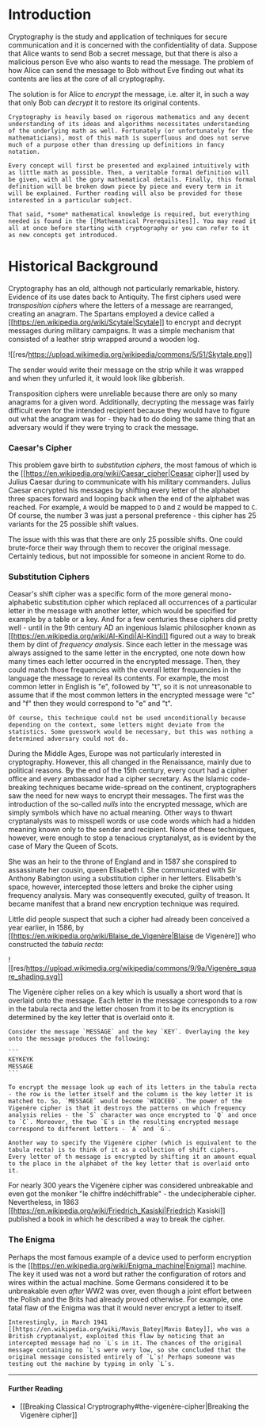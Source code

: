 # Introduction
Cryptography is the study and application of techniques for secure communication and it is concerned with the confidentiality of data. Suppose that Alice wants to send Bob a secret message, but that there is also a malicious person Eve who also wants to read the message. The problem of how Alice can send the message to Bob without Eve finding out what its contents are lies at the core of all cryptography.

The solution is for Alice to *encrypt* the message, i.e. alter it, in such a way that only Bob can *decrypt* it to restore its original contents.

```admonish info title="Mathematical Prerequisites"
Cryptography is heavily based on rigorous mathematics and any decent understanding of its ideas and algorithms necessitates understanding of the underlying math as well. Fortunately (or unfortunately for the mathematicians), most of this math is superfluous and does not serve much of a purpose other than dressing up definitions in fancy notation.

Every concept will first be presented and explained intuitively with as little math as possible. Then, a veritable formal definition will be given, with all the gory mathematical details. Finally, this formal definition will be broken down piece by piece and every term in it will be explained. Further reading will also be provided for those interested in a particular subject.

That said, *some* mathematical knowledge is required, but everything needed is found in the [[Mathematical Prerequisites]]. You may read it all at once before starting with cryptography or you can refer to it as new concepts get introduced.
```

# Historical Background
Cryptography has an old, although not particularly remarkable, history. Evidence of its use dates back to Antiquity. The first ciphers used were *transposition ciphers* where the letters of a message are rearranged, creating an anagram. The Spartans employed a device called a [[https://en.wikipedia.org/wiki/Scytale|Scytale]] to encrypt and decrypt messages during military campaigns. It was a simple mechanism that consisted of a leather strip wrapped around a wooden log. 

![[res/https://upload.wikimedia.org/wikipedia/commons/5/51/Skytale.png]]

The sender would write their message on the strip while it was wrapped and when they unfurled it, it would look like gibberish. 

Transposition ciphers were unreliable because there are only so many anagrams for a given word. Additionally, decrypting the message was fairly difficult even for the intended recipient because they would have to figure out what the anagram was for - they had to do doing the same thing that an adversary would if they were trying to crack the message.

### Caesar's Cipher
This problem gave birth to *substitution ciphers*, the most famous of which is the [[https://en.wikipedia.org/wiki/Caesar_cipher|Ceasar cipher]] used by Julius Caesar during to communicate with his military commanders. Julius Caesar encrypted his messages by shifting every letter of the alphabet three spaces forward and looping back when the end of the alphabet was reached. For example, `A` would be mapped to `D` and `Z` would be mapped to `C`. Of course, the number 3 was just a personal preference - this cipher has 25 variants for the 25 possible shift values. 

The issue with this was that there are only 25 possible shifts. One could brute-force their way through them to recover the original message. Certainly tedious, but not impossible for someone in ancient Rome to do.

### Substitution Ciphers
Ceasar's shift cipher was a specific form of the more general mono-alphabetic substitution cipher which replaced all occurrences of a particular letter in the message with another letter, which would be specified for example by a table or a key. And for a few centuries these ciphers did pretty well - until in the 9th century AD an ingenious Islamic philosopher known as [[https://en.wikipedia.org/wiki/Al-Kindi|Al-Kindi]] figured out a way to break them by dint of *frequency analysis*. Since each letter in the message was always assigned to the same letter in the encrypted, one note down how many times each letter occurred in the encrypted message. Then, they could match those frequencies with the overall letter frequencies in the language the message to reveal its contents. For example, the most common letter in English is "e", followed by "t", so it is not unreasonable to assume that if the most common letters in the encrypted message were "c" and "f" then they would correspond to "e" and "t". 

```admonish info
Of course, this technique could not be used unconditionally because depending on the context, some letters might deviate from the statistics. Some guesswork would be necessary, but this was nothing a determined adversary could not do. 
```

During the Middle Ages, Europe was not particularly interested in cryptography. However, this all changed in the Renaissance, mainly due to political reasons. By the end of the 15th century, every court had a cipher office and every ambassador had a cipher secretary. As the Islamic code-breaking techniques became wide-spread on the continent, cryptographers saw the need for new ways to encrypt their messages. The first was the introduction of the so-called *nulls* into the encrypted message, which are simply symbols which have no actual meaning. Other ways to thwart cryptanalysts was to misspell words or use code words which had a hidden meaning known only to the sender and recipient. None of these techniques, however, were enough to stop a tenacious cryptanalyst, as is evident by the case of Mary the Queen of Scots.

She was an heir to the throne of England and in 1587 she conspired to assassinate her cousin, queen Elisabeth I. She communicated with Sir Anthony Babington using a substitution cipher in her letters. Elisabeth's space, however, intercepted those letters and broke the cipher using frequency analysis. Mary was consequently executed, guilty of treason. It became manifest that a brand new encryption technique was required. 

Little did people suspect that such a cipher had already been conceived a year earlier, in 1586, by [[https://en.wikipedia.org/wiki/Blaise_de_Vigenère|Blaise de Vigenère]] who constructed the *tabula recta*:

![[res/https://upload.wikimedia.org/wikipedia/commons/9/9a/Vigenère_square_shading.svg]]

The Vigenère cipher relies on a key which is usually a short word that is overlaid onto the message. Each letter in the message corresponds to a row in the tabula recta and the letter chosen from it to be its encryption is determined by the key letter that is overlaid onto it.

~~~admonish example
Consider the message `MESSAGE` and the key `KEY`. Overlaying the key onto the message produces the following:

```
KEYKEYK
MESSAGE
```

To encrypt the message look up each of its letters in the tabula recta - the row is the letter itself and the column is the key letter it is matched to. So, `MESSAGE` would become `WIQCEEO`. The power of the Vigenère cipher is that it destroys the patterns on which frequency analysis relies - the `S` character was once encrypted to `Q` and once to `C`. Moreover, the two `E`s in the resulting encrypted message correspond to different letters - `A` and `G`. 
~~~

```admonish tip
Another way to specify the Vigenère cipher (which is equivalent to the tabula recta) is to think of it as a collection of shift ciphers. Every letter of th message is encrypted by shifting it an amount equal to the place in the alphabet of the key letter that is overlaid onto it.
```

For nearly 300 years the Vigenère cipher was considered unbreakable and even got the moniker "le chiffre indéchiffrable" - the undecipherable cipher. Nevertheless, in 1863 [[https://en.wikipedia.org/wiki/Friedrich_Kasiski|Friedrich Kasiski]] published a book in which he described a way to break the cipher. 

### The Enigma
Perhaps the most famous example of a device used to perform encryption is the [[https://en.wikipedia.org/wiki/Enigma_machine|Enigma]] machine. The key it used was not a word but rather the configuration of rotors and wires within the actual machine. Some Germans considered it to be unbreakable even *after* WW2 was over, even though a joint effort between the Polish and the Brits had already proved otherwise. For example, one fatal flaw of the Enigma was that it would never encrypt a letter to itself. 

```admonish info title="Mavis Batey"
Interestingly, in March 1941 [[https://en.wikipedia.org/wiki/Mavis_Batey|Mavis Batey]], who was a British cryptanalyst, exploited this flaw by noticing that an intercepted message had no `L`s in it. The chances of the original message containing no `L`s were very low, so she concluded that the original message consisted entirely of `L`s! Perhaps someone was testing out the machine by typing in only `L`s. 
```

___

#### Further Reading
- [[Breaking Classical Cryptrography#the-vigenère-cipher|Breaking the Vigenère cipher]]